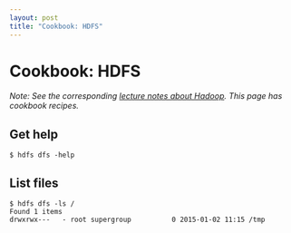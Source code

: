 ```yaml
---
layout: post
title: "Cookbook: HDFS"
---
```


# Cookbook: HDFS

*Note: See the corresponding [lecture notes about Hadoop](/notes/hadoop.html). This page has cookbook recipes.*

## Get help

```
$ hdfs dfs -help
```

## List files

```
$ hdfs dfs -ls /
Found 1 items
drwxrwx---   - root supergroup          0 2015-01-02 11:15 /tmp
```
